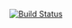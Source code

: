 [![Build Status](https://travis-ci.org/LastCallMedia/lastcall-phing-build.svg?branch=master)](https://travis-ci.org/LastCallMedia/lastcall-phing-build)